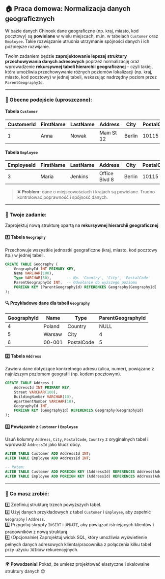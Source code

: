 ## 🏠 Praca domowa: Normalizacja danych geograficznych

W bazie danych Chinook dane geograficzne (np. kraj, miasto, kod pocztowy) są **powielane** w wielu miejscach, m.in. w tabelach `Customer` oraz `Employee`. Takie rozwiązanie utrudnia utrzymanie spójności danych i ich późniejsze rozwijanie.

Twoim zadaniem będzie **zaprojektowanie lepszej struktury przechowywania danych adresowych** poprzez normalizację oraz wprowadzenie **rekursywnej tabeli hierarchii geograficznej** – czyli takiej, która umożliwia przechowywanie różnych poziomów lokalizacji (np. kraj, miasto, kod pocztowy) w jednej tabeli, wskazując nadrzędny poziom przez `ParentGeographyId`.

---

### 📌 Obecne podejście (uproszczone):

#### Tabela `Customer`
| CustomerId | FirstName | LastName | Address      | City     | PostalCode | Country   |
|------------|-----------|----------|--------------|----------|-------------|-----------|
| 1          | Anna      | Nowak    | Main St 12   | Berlin   | 10115       | Germany   |

#### Tabela `Employee`
| EmployeeId | FirstName | LastName | Address      | City     | PostalCode | Country   |
|------------|-----------|----------|--------------|----------|-------------|-----------|
| 3          | Maria     | Jenkins  | Office Blvd 8| Berlin   | 10115       | Germany   |

> ❌ **Problem:** dane o miejscowościach i krajach są powielane. Trudno kontrolować poprawność i spójność danych.

---

### 🎯 Twoje zadanie:

Zaprojektuj nową strukturę opartą na **rekursywnej hierarchii geograficznej**:

#### 1️⃣ Tabela `Geography`
Przechowuje wszystkie jednostki geograficzne (kraj, miasto, kod pocztowy itp.) w jednej tabeli.

```sql
CREATE TABLE Geography (
    GeographyId INT PRIMARY KEY,
    Name VARCHAR(100),
    Type VARCHAR(50),       -- Np. 'Country', 'City', 'PostalCode'
    ParentGeographyId INT,  -- Odwołanie do wyższego poziomu
    FOREIGN KEY (ParentGeographyId) REFERENCES Geography(GeographyId)
);
```

#### 🔍 Przykładowe dane dla tabeli `Geography`

| GeographyId | Name      | Type        | ParentGeographyId |
|-------------|-----------|-------------|--------------------|
| 4           | Poland    | Country     | NULL               |
| 5           | Warsaw    | City        | 4                  |
| 6           | 00-001    | PostalCode  | 5                  |

#### 2️⃣ Tabela `Address`
Zawiera dane dotyczące konkretnego adresu (ulica, numer), powiązane z najniższym poziomem geografii (np. kodem pocztowym).

```sql
CREATE TABLE Address (
    AddressId INT PRIMARY KEY,
    Street VARCHAR(100),
    BuildingNumber VARCHAR(10),
    ApartmentNumber VARCHAR(10),
    GeographyId INT,
    FOREIGN KEY (GeographyId) REFERENCES Geography(GeographyId)
);
```

#### 3️⃣ Powiązanie z `Customer` i `Employee`
Usuń kolumny `Address`, `City`, `PostalCode`, `Country` z oryginalnych tabel i wprowadź `AddressId` jako klucz obcy.

```sql
ALTER TABLE Customer ADD AddressId INT;
ALTER TABLE Employee ADD AddressId INT;

-- Potem:
ALTER TABLE Customer ADD FOREIGN KEY (AddressId) REFERENCES Address(AddressId);
ALTER TABLE Employee ADD FOREIGN KEY (AddressId) REFERENCES Address(AddressId);
```

---

### 📝 Co masz zrobić:

1️⃣ Zdefiniuj strukturę trzech powyższych tabel.  
2️⃣ Użyj danych przykładowych z tabel `Customer` i `Employee`, aby zapełnić `Geography` i `Address`.  
3️⃣ Przygotuj skrypty `INSERT` i `UPDATE`, aby powiązać istniejących klientów i pracowników z nową strukturą.  
4️⃣ (Opcjonalnie) Zaprojektuj widok SQL, który umożliwia wyświetlenie pełnych danych adresowych klienta/pracownika z połączenia kilku tabel przy użyciu `JOIN`ów rekurencyjnych.

---

🌍 **Powodzenia!** Pokaż, że umiesz projektować elastyczne i skalowalne struktury danych 😉

